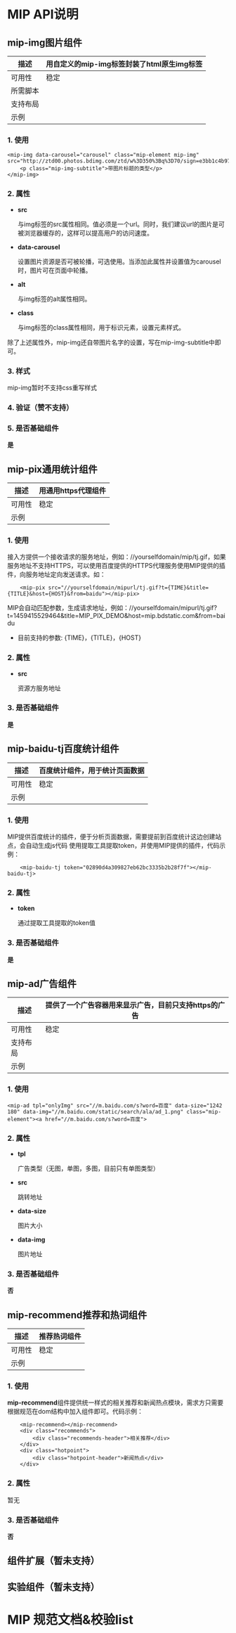 # MIP API说明 

## mip-img图片组件

描述|用自定义的mip-img标签封装了html原生img标签
----|----
可用性|稳定
所需脚本|
支持布局| 
示例|

### 1. 使用

```
<mip-img data-carousel="carousel" class="mip-element mip-img" src="http://ztd00.photos.bdimg.com/ztd/w%3D350%3Bq%3D70/sign=e3bb1c4b97ef76c6d0d2fd2ead2d8cc7/f703738da9773912b57d4b0bff198618367ae205.jpg">
    <p class="mip-img-subtitle">带图片标题的类型</p>
</mip-img>
```
### 2. 属性

- **src**

    与img标签的src属性相同。值必须是一个url。同时，我们建议url的图片是可被浏览器缓存的，这样可以提高用户的访问速度。

- **data-carousel**

    设置图片资源是否可被轮播，可选使用。当添加此属性并设置值为carousel时，图片可在页面中轮播。

- **alt**

    与img标签的alt属性相同。

- **class**

    与img标签的class属性相同，用于标识元素，设置元素样式。

除了上述属性外，mip-img还自带图片名字的设置，写在mip-img-subtitle中即可。

### 3. 样式

mip-img暂时不支持css重写样式

### 4. 验证（赞不支持）

### 5. 是否基础组件

**是**

## mip-pix通用统计组件

描述|用通用https代理组件
----|----
可用性|稳定
示例|

### 1. 使用

接入方提供一个接收请求的服务地址，例如：//yourselfdomain/mip/tj.gif，如果服务地址不支持HTTPS，可以使用百度提供的HTTPS代理服务使用MIP提供的插件，向服务地址定向发送请求。如：

```
    <mip-pix src="//yourselfdomain/mipurl/tj.gif?t={TIME}&title={TITLE}&host={HOST}&from=baidu"></mip-pix>
```

MIP会自动匹配参数，生成请求地址，例如：//yourselfdomain/mipurl/tj.gif?t=1459415529464&title=MIP_PIX_DEMO&host=mip.bdstatic.com&from=baidu

- 目前支持的参数: {TIME}，{TITLE}，{HOST}

### 2. 属性

- **src**

	资源方服务地址
	
### 3. 是否基础组件

**是**
	
## mip-baidu-tj百度统计组件
    
描述|百度统计组件，用于统计页面数据
----|----
可用性|稳定
示例|

### 1. 使用

MIP提供百度统计的插件，便于分析页面数据，需要提前到百度统计这边创建站点，会自动生成js代码
使用提取工具提取token，并使用MIP提供的插件，代码示例：

```
    <mip-baidu-tj token="02890d4a309827eb62bc3335b2b28f7f"></mip-baidu-tj>
```

### 2. 属性

- **token**

	通过提取工具提取的token值
	
### 3. 是否基础组件

**是**

## mip-ad广告组件

描述|提供了一个广告容器用来显示广告，目前只支持https的广告
----|----
可用性|稳定
支持布局| 
示例|

### 1. 使用

```
<mip-ad tpl="onlyImg" src="//m.baidu.com/s?word=百度" data-size="1242 180" data-img="//m.baidu.com/static/search/ala/ad_1.png" class="mip-element"><a href="//m.baidu.com/s?word=百度">
```
### 2. 属性

- **tpl**

    广告类型（无图，单图，多图，目前只有单图类型）

- **src**

    跳转地址

- **data-size**

    图片大小

- **data-img**

    图片地址
    
### 3. 是否基础组件

**否**


## mip-recommend推荐和热词组件

描述|推荐热词组件
----|----
可用性|稳定
示例|

### 1. 使用

**mip-recommend**组件提供统一样式的相关推荐和新闻热点模块，需求方只需要根据规范在dom结构中加入组件即可。代码示例：

```
    <mip-recommend></mip-recommend>
    <div class="recommends">
        <div class="recommends-header">相关推荐</div>
    </div>
    <div class="hotpoint">
        <div class="hotpoint-header">新闻热点</div>
    </div>
```
### 2. 属性

暂无

### 3. 是否基础组件

**否**

## 组件扩展（暂未支持）

## 实验组件（暂未支持）

# MIP 规范文档&校验list
